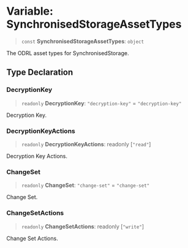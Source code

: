 # Variable: SynchronisedStorageAssetTypes

> `const` **SynchronisedStorageAssetTypes**: `object`

The ODRL asset types for SynchronisedStorage.

## Type Declaration

### DecryptionKey

> `readonly` **DecryptionKey**: `"decryption-key"` = `"decryption-key"`

Decryption Key.

### DecryptionKeyActions

> `readonly` **DecryptionKeyActions**: readonly \[`"read"`\]

Decryption Key Actions.

### ChangeSet

> `readonly` **ChangeSet**: `"change-set"` = `"change-set"`

Change Set.

### ChangeSetActions

> `readonly` **ChangeSetActions**: readonly \[`"write"`\]

Change Set Actions.
